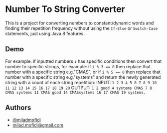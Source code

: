 # Number To String Converter
This is a project for converting numbers to constant/dynamic words and finding their repetition frequency without using the `If-Else` or `Switch-Case` statements, just using Java 8 features.

## Demo
For example:
if inputted numbers `i` has specific conditions then convert that number to specific strings, for example: if `i % 3 == 0` then replace that number with a specific string e.g."CMAS", or if `i % 5 == 0` then replace that number with a specific string e.g."systems" and return the newly generated string with a count of each string repetition: 
INPUT:  `1 2 3 4 5 6 7 8 9 10 11 12 13 14 15 16 17 18 19 20`
OUTPUT: `1 2 good 4 systems CMAS 7 8 CMAS systems 11 CMAS good 14 CMASsystems 16 17 CMAS 19 systems.`

## Authors
- [@miladmofidi](https://www.github.com/miladmofidi)
- milad.mofidi@gmail.com
